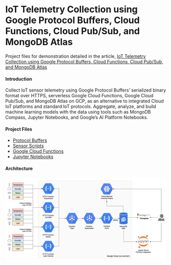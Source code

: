 # IoT Telemetry Collection using Google Protocol Buffers, Cloud Functions, Cloud Pub/Sub, and MongoDB Atlas
Project files for demonstration detailed in the article, [IoT Telemetry Collection using Google Protocol Buffers, Cloud Functions, Cloud Pub/Sub, and MongoDB Atlas](https://wp.me/p1RD28-6l6)

#### Introduction
Collect IoT sensor telemetry using Google Protocol Buffers’ serialized binary format over HTTPS, serverless Google Cloud Functions, Google Cloud Pub/Sub, and MongoDB Atlas on GCP, as an alternative to integrated Cloud IoT platforms and standard IoT protocols. Aggregate, analyze, and build machine learning models with the data using tools such as MongoDB Compass, Jupyter Notebooks, and Google’s AI Platform Notebooks.

#### Project Files
* [Protocol Buffers](./sensors_pb)
* [Sensor Scripts](./sensor_scripts)
* [Google Cloud Functions](./cloud_functions)
* [Jupyter Notebooks](./notebooks)

#### Architecture
![Architecture](./pics/architecture.png)
